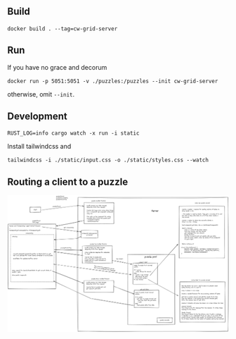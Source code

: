 ## Build
```
docker build . --tag=cw-grid-server
```

## Run
If you have no grace and decorum
```
docker run -p 5051:5051 -v ./puzzles:/puzzles --init cw-grid-server
```
otherwise, omit `--init`.
## Development
```
RUST_LOG=info cargo watch -x run -i static
```
Install tailwindcss and
```
tailwindcss -i ./static/input.css -o ./static/styles.css --watch
```
## Routing a client to a puzzle
![Connection flow](https://github.com/jhb123/cw_live_edit/blob/puzzle-persistance/connection_flow.png?raw=true)

